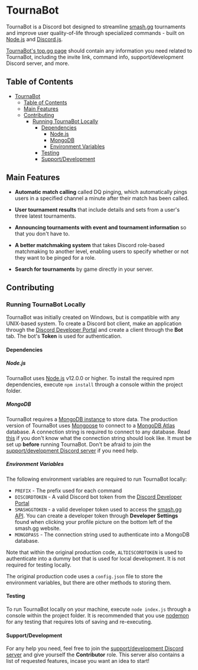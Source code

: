 # TournaBot

TournaBot is a Discord bot designed to streamline [smash.gg](https://smash.gg/) tournaments and improve user quality-of-life through specialized commands - built on [Node.js](https://nodejs.org/en/) and [Discord.js](https://discord.js.org/#/).

[TournaBot's top.gg page](https://top.gg/bot/719283403698077708) should contain any information you need related to TournaBot, including the invite link, command info, support/development Discord server, and more.

## Table of Contents

- [TournaBot](#tournabot)
  - [Table of Contents](#table-of-contents)
  - [Main Features](#main-features)
  - [Contributing](#contributing)
    - [Running TournaBot Locally](#running-tournabot-locally)
      - [Dependencies](#dependencies)
        - [Node.js](#nodejs)
        - [MongoDB](#mongodb)
        - [Environment Variables](#environment-variables)
      - [Testing](#testing)
      - [Support/Development](#supportdevelopment)

## Main Features

- **Automatic match calling** called DQ pinging, which automatically pings users in a specified channel a minute after their match has been called.

- **User tournament results** that include details and sets from a user's three latest tournaments.

- **Announcing tournaments with event and tournament information** so that you don't have to.

- **A better matchmaking system** that takes Discord role-based matchmaking to another level, enabling users to specify whether or not they want to be pinged for a role.

- **Search for tournaments** by game directly in your server.

## Contributing

### Running TournaBot Locally

TournaBot was initially created on Windows, but is compatible with any UNIX-based system.
To create a Discord bot client, make an application through the [Discord Developer Portal](https://discord.com/developers/applications) and create a client through the **Bot** tab. The bot's **Token** is used for authentication.

#### Dependencies

##### Node.js

TournaBot uses [Node.js](https://nodejs.org/en/) v12.0.0 or higher.
To install the required npm dependencies, execute `npm install` through a console within the project folder.

##### MongoDB

TournaBot requires a [MongoDB instance](https://www.mongodb.com/basics/create-database) to store data. The production version of TournaBot uses [Mongoose](https://mongoosejs.com/) to connect to a [MongoDB Atlas](https://www.mongodb.com/cloud/atlas) database.
A connection string is required to connect to any database. Read [this](https://mongoosejs.com/docs/connections.html) if you don't know what the connection string should look like. It must be set up **before** running TournaBot. Don't be afraid to join the [support/development Discord server](https://discord.gg/ssYPUk6Snc) if you need help.

##### Environment Variables

The following environment variables are required to run TournaBot locally:

- `PREFIX` - The prefix used for each command
- `DISCORDTOKEN` - A valid Discord bot token from the [Discord Developer Portal](https://discord.com/developers/applications)
- `SMASHGGTOKEN` - a valid developer token used to access the [smash.gg API](https://developer.smash.gg). You can create a developer token through **Developer Settings** found when clicking your profile picture on the bottom left of the smash.gg website.
- `MONGOPASS` - The connection string used to authenticate into a MongoDB database.

Note that within the original production code, `ALTDISCORDTOKEN` is used to authenticate into a dummy bot that is used for local development. It is not required for testing locally.

The original production code uses a  `config.json` file to store the environment variables, but there are other methods to storing them.

#### Testing

To run TournaBot locally on your machine, execute `node index.js` through a console within the project folder. It is recommended that you use [nodemon](https://www.npmjs.com/package/nodemon) for any testing that requires lots of saving and re-executing.

#### Support/Development

For any help you need, feel free to join the [support/development Discord server](https://discord.gg/ssYPUk6Snc) and give yourself the **Contributor** role. This server also contains a list of requested features, incase you want an idea to start!
